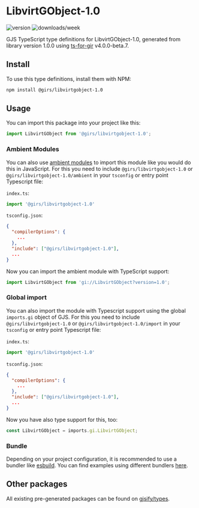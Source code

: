 
# LibvirtGObject-1.0

![version](https://img.shields.io/npm/v/@girs/libvirtgobject-1.0)
![downloads/week](https://img.shields.io/npm/dw/@girs/libvirtgobject-1.0)


GJS TypeScript type definitions for LibvirtGObject-1.0, generated from library version 1.0.0 using [ts-for-gir](https://github.com/gjsify/ts-for-gir) v4.0.0-beta.7.


## Install

To use this type definitions, install them with NPM:
```bash
npm install @girs/libvirtgobject-1.0
```

## Usage

You can import this package into your project like this:
```ts
import LibvirtGObject from '@girs/libvirtgobject-1.0';
```

### Ambient Modules

You can also use [ambient modules](https://github.com/gjsify/ts-for-gir/tree/main/packages/cli#ambient-modules) to import this module like you would do this in JavaScript.
For this you need to include `@girs/libvirtgobject-1.0` or `@girs/libvirtgobject-1.0/ambient` in your `tsconfig` or entry point Typescript file:

`index.ts`:
```ts
import '@girs/libvirtgobject-1.0'
```

`tsconfig.json`:
```json
{
  "compilerOptions": {
    ...
  },
  "include": ["@girs/libvirtgobject-1.0"],
  ...
}
```

Now you can import the ambient module with TypeScript support: 

```ts
import LibvirtGObject from 'gi://LibvirtGObject?version=1.0';
```

### Global import

You can also import the module with Typescript support using the global `imports.gi` object of GJS.
For this you need to include `@girs/libvirtgobject-1.0` or `@girs/libvirtgobject-1.0/import` in your `tsconfig` or entry point Typescript file:

`index.ts`:
```ts
import '@girs/libvirtgobject-1.0'
```

`tsconfig.json`:
```json
{
  "compilerOptions": {
    ...
  },
  "include": ["@girs/libvirtgobject-1.0"],
  ...
}
```

Now you have also type support for this, too:

```ts
const LibvirtGObject = imports.gi.LibvirtGObject;
```

### Bundle

Depending on your project configuration, it is recommended to use a bundler like [esbuild](https://esbuild.github.io/). You can find examples using different bundlers [here](https://github.com/gjsify/ts-for-gir/tree/main/examples).

## Other packages

All existing pre-generated packages can be found on [gjsify/types](https://github.com/gjsify/types).

